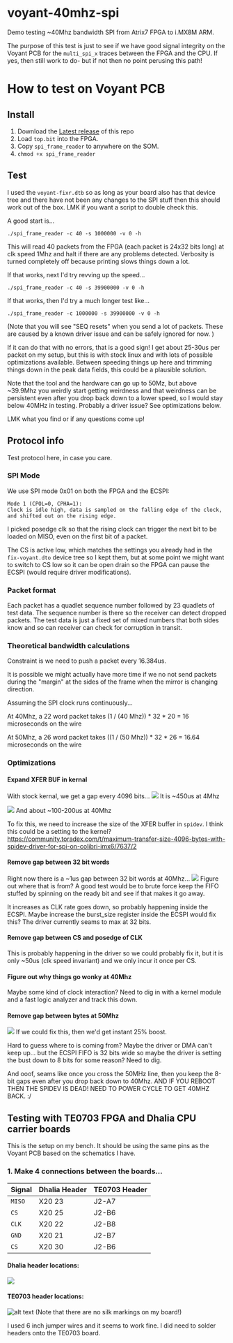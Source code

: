 # voyant-40mhz-spi
Demo testing ~40Mhz bandwidth SPI from Atrix7 FPGA to i.MX8M ARM.

The purpose of this test is just to see if we have good signal integrity on the Voyant PCB for the `multi_spi_x` traces between the FPGA and the CPU. If yes, then still work to do- but if not then no point perusing this path!

# How to test on Voyant PCB

## Install
1. Download the [Latest release](https://github.com/OWNER/REPO/releases/latest) of this repo
2. Load `top.bit` into the FPGA.
3. Copy `spi_frame_reader` to anywhere on the SOM. 
4. `chmod +x spi_frame_reader`

## Test

I used the `voyant-fixr.dtb` so as long as your board also has that device tree and there have not been any changes to the SPI stuff then this should work out of the box. LMK if you want a script to double check this.

A good start is...

`./spi_frame_reader -c 40 -s 1000000 -v 0 -h`

This will read 40 packets from the FPGA (each packet is 24x32 bits long) at clk speed 1Mhz and halt if there are any problems detected. Verbosity is turned completely off because printing slows things down a lot.

If that works, next I'd try revving up the speed...

`./spi_frame_reader -c 40 -s 39900000 -v 0 -h`

If that works, then I'd try a much longer test like...

`./spi_frame_reader -c 1000000 -s 39900000 -v 0 -h`

(Note that you will see "SEQ resets" when you send a lot of packets. These are caused by a known driver issue 
and can be safely ignored for now. )

If it can do that with no errors, that is a good sign! I get about 25-30us per packet on my setup, but this is with stock linux and with lots of possible optimizations available. Between speeding things up here and trimming things down in the peak data fields, this could be a plausible solution.

Note that the tool and the hardware can go up to 50Mz, but above ~39.9Mhz  you weirdly start getting weirdness and that weirdness can be persistent even after you drop back down to a lower speed, so I would stay below 40MHz in testing. Probably a driver issue? See optimizations below. 

LMK what you find or if any questions come up!

## Protocol info

Test protocol here, in case you care.

### SPI Mode

We use SPI mode 0x01 on both the FPGA and the ECSPI:
```
Mode 1 (CPOL=0, CPHA=1):
Clock is idle high, data is sampled on the falling edge of the clock, and shifted out on the rising edge.
```

I picked posedge clk so that the rising clock can trigger the next bit to be loaded on MISO, even on the first bit of a packet.

The CS is active low, which matches the settings you already had in the `fix-voyant.dto` device tree so I kept them, but at some 
point we might want to switch to CS low so it can be open drain so the FPGA can pause the ECSPI (would require 
driver modifications). 

### Packet format

Each packet has a quadlet sequence number followed by 23 quadlets of test data. The sequence number is there so
the receiver can detect dropped packets. The test data is just a fixed set of mixed numbers that both sides know and so can receiver can check for corruption in transit. 

### Theoretical bandwidth calculations

Constraint is we need to push a packet every 16.384us. 

It is possible we might actually have more time if we no not send packets during the "margin" at the sides of 
the frame when the mirror is changing direction. 

Assuming the SPI clock runs continuously...

At 40Mhz, a 22 word packet takes (1 / (40 Mhz)) * 32 * 20 = 16 microseconds on the wire

At 50Mhz, a 26 word packet takes ((1 / (50 Mhz)) * 32 * 26 = 16.64 microseconds on the wire

### Optimizations

#### Expand XFER BUF in kernal

With stock kernal, we get a gap every 4096 bits...
![](image-7.png)
It is ~450us at 4Mhz

![](image-8.png)
And about ~100-200us at 40Mhz

To fix this, we need to increase the size of the XFER buffer in `spidev`. I think this could be a setting to the kernel?
https://community.toradex.com/t/maximum-transfer-size-4096-bytes-with-spidev-driver-for-spi-on-colibri-imx6/7637/2

#### Remove gap between 32 bit words

Right now there is a ~1us gap between 32 bit words at 40Mhz...
![](image-6.png)
Figure out where that is from? A good test would be to brute force keep the FIFO stuffed by spinning on the ready bit and see if that makes it go away. 

It increases as CLK rate goes down, so probably happening inside the ECSPI. Maybe increase the burst_size register inside the ECSPI would fix this? The driver currently seams to max at 32 bits. 

#### Remove gap between CS and posedge of CLK

This is probably happening in the driver so we could probably fix it, but it is only ~50us (clk speed invariant) and we only incur it once per CS. 

#### Figure out why things go wonky at 40Mhz

Maybe some kind of clock interaction? Need to dig in with a kernel module and a fast logic analyzer and track this down. 

#### Remove gap between bytes at 50Mhz

![](image-9.png)
If we could fix this, then we'd get instant 25% boost. 

Hard to guess where to is coming from? Maybe the driver or DMA can't keep up... but the ECSPI FIFO is 32 bits wide so maybe the driver is setting the bust down to 8 bits for some reason? Need to dig. 

And ooof, seams like once you cross the 50MHz line, then you keep the 8-bit gaps even after you drop back down to 40Mhz. AND IF YOU REBOOT THEN THE SPIDEV IS DEAD! NEED TO POWER CYCLE TO GET 40MHZ BACK. :/

## Testing with TE0703 FPGA and Dhalia CPU carrier boards

This is the setup on my bench. It should be using the same pins as the Voyant PCB based on the schematics I have. 

### 1. Make 4 connections between the boards...

| Signal | Dhalia Header | TE0703 Header |
| - | - | - | 
| `MISO` | X20 23 | J2-A7 | 
| `CS` | X20 25 | J2-B6 |
| `CLK` | X20 22 | J2-B8 | 
| `GND` | X20 21 | J2-B7 |
| `CS`  | X20 30 | J2-B6 |

#### Dhalia header locations:

![](image-5.png)

#### TE0703 header locations:

![alt text](image-4.png)
(Note that there are no silk markings on my board!)

I used 6 inch jumper wires and it seems to work fine. I did need to solder headers onto the TE0703 
board. 

